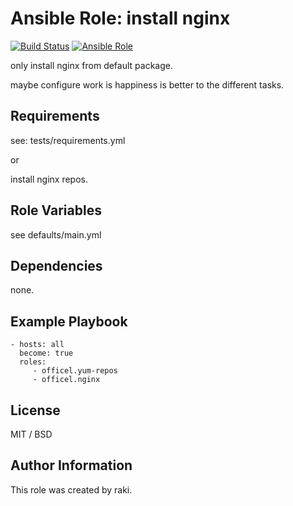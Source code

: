 Ansible Role: install nginx
=========

[![Build Status](https://travis-ci.org/officel/ansible-role-nginx.svg?branch=master)](https://travis-ci.org/officel/ansible-role-nginx)
[![Ansible Role](https://img.shields.io/badge/galaxy-officel.nginx-blue.svg?maxAge=2592000)](https://galaxy.ansible.com/officel/nginx/)

only install nginx from default package.

maybe configure work is happiness is better to the different tasks.

Requirements
------------

see: tests/requirements.yml

or 

install nginx repos.

Role Variables
--------------

see defaults/main.yml

Dependencies
------------

none.

Example Playbook
----------------

    - hosts: all
      become: true
      roles:
         - officel.yum-repos
         - officel.nginx

License
-------

MIT / BSD


Author Information
------------------

This role was created by raki.
